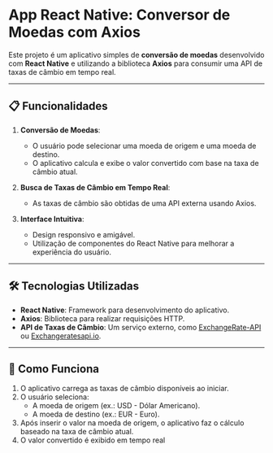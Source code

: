 # App React Native: Conversor de Moedas com Axios

Este projeto é um aplicativo simples de **conversão de moedas** desenvolvido com **React Native** e utilizando a biblioteca **Axios** para consumir uma API de taxas de câmbio em tempo real.

---

## 📋 **Funcionalidades**

1. **Conversão de Moedas**:
   - O usuário pode selecionar uma moeda de origem e uma moeda de destino.
   - O aplicativo calcula e exibe o valor convertido com base na taxa de câmbio atual.

2. **Busca de Taxas de Câmbio em Tempo Real**:
   - As taxas de câmbio são obtidas de uma API externa usando Axios.

3. **Interface Intuitiva**:
   - Design responsivo e amigável.
   - Utilização de componentes do React Native para melhorar a experiência do usuário.

---

## 🛠️ **Tecnologias Utilizadas**

- **React Native**: Framework para desenvolvimento do aplicativo.
- **Axios**: Biblioteca para realizar requisições HTTP.
- **API de Taxas de Câmbio**: Um serviço externo, como [ExchangeRate-API](https://www.exchangerate-api.com/) ou [Exchangeratesapi.io](https://economia.awesomeapi.com.br).

---

## 🚀 **Como Funciona**

1. O aplicativo carrega as taxas de câmbio disponíveis ao iniciar.
2. O usuário seleciona:
   - A moeda de origem (ex.: USD - Dólar Americano).
   - A moeda de destino (ex.: EUR - Euro).
3. Após inserir o valor na moeda de origem, o aplicativo faz o cálculo baseado na taxa de câmbio atual.
4. O valor convertido é exibido em tempo real
